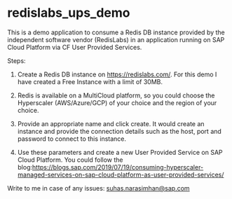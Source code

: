 # redislabs_ups_demo

This is a demo application to consume a Redis DB instance provided by the independent software vendor (RedisLabs) in an application running on SAP Cloud Platform via CF User Provided Services.

Steps:

1. Create a Redis DB instance on https://redislabs.com/. For this demo I have created a Free Instance with a limit of 30MB.

2. Redis is available on a MultiCloud platform, so you could choose the Hyperscaler (AWS/Azure/GCP) of your choice and the region of your choice.

3. Provide an appropriate name and click create. It would create an instance and provide the connection details such as the host, port and password to connect to this instance.

4. Use these parameters and create a new User Provided Service on SAP Cloud Platform. You could follow the blog:https://blogs.sap.com/2019/07/19/consuming-hyperscaler-managed-services-on-sap-cloud-platform-as-user-provided-services/

Write to me in case of any issues: suhas.narasimhan@sap.com
